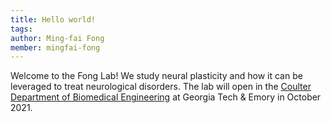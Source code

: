 ```yaml
---
title: Hello world!
tags:
author: Ming-fai Fong
member: mingfai-fong
---
```


Welcome to the Fong Lab! We study neural plasticity and how it can be leveraged to treat neurological disorders. The lab will open in the [Coulter Department of Biomedical Engineering](https://bme.gatech.edu/) at Georgia Tech & Emory in October 2021.
